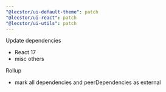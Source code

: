 ```yaml
---
"@lecstor/ui-default-theme": patch
"@lecstor/ui-react": patch
"@lecstor/ui-utils": patch
---
```


Update dependencies

- React 17
- misc others

Rollup

- mark all dependencies and peerDependencies as external
